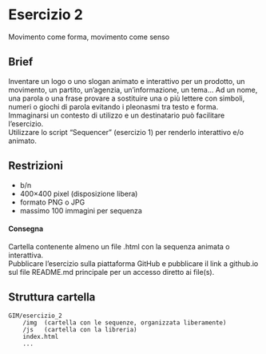 # Esercizio 2
Movimento come forma, movimento come senso

## Brief
Inventare un logo o uno slogan animato e interattivo per un prodotto, un movimento, un partito, un’agenzia, un’informazione, un tema…
Ad un nome, una parola o una frase provare a sostituire una o più lettere con simboli, numeri o giochi di parola evitando i pleonasmi tra testo e forma.   
Immaginarsi un contesto di utilizzo e un destinatario può facilitare l’esercizio.   
Utilizzare lo script “Sequencer” (esercizio 1) per renderlo interattivo e/o animato. 

## Restrizioni
- b/n
- 400×400 pixel (disposizione libera)
- formato PNG o JPG
- massimo 100 immagini per sequenza 

#### Consegna
Cartella contenente almeno un file .html con la sequenza animata o interattiva.  
Pubblicare l’esercizio sulla piattaforma GitHub e pubblicare il link a github.io sul file README.md principale per un accesso diretto ai file(s). 

## Struttura cartella
```
GIM/esercizio_2  	
	/img  (cartella con le sequenze, organizzata liberamente)  
	/js   (cartella con la libreria)  
	index.html  
	...
``` 

